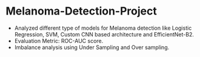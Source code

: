 # Melanoma-Detection-Project

* Analyzed different type of models for Melanoma detection like Logistic Regression, SVM, Custom CNN based architecture and EfficientNet-B2. 
* Evaluation Metric: ROC-AUC score.
* Imbalance analysis using Under Sampling and Over sampling.

